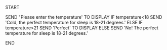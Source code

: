 START

SEND "Please enter the temperature' TO DISPLAY
IF temperature<18
  SEND 'Cold, the perfect temperature for sleep is 18-21 degrees.'
ELSE
  IF temperature>21
  SEND 'Perfect' TO DISPLAY
ELSE
  SEND 'No! The perfect temperature for sleep is 18-21 degrees.'
  
END
